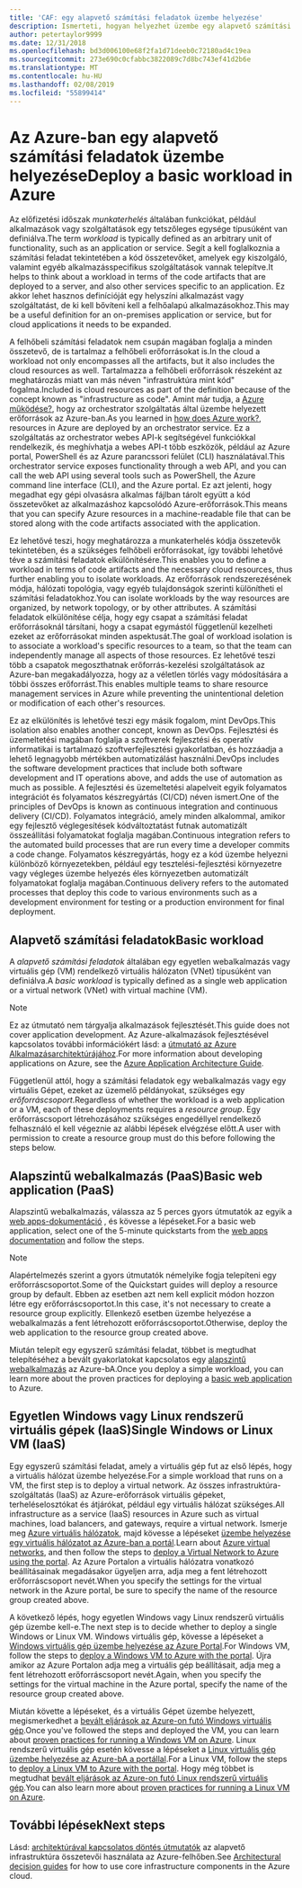 ```yaml
---
title: 'CAF: egy alapvető számítási feladatok üzembe helyezése'
description: Ismerteti, hogyan helyezhet üzembe egy alapvető számítási feladatok Azure-bA
author: petertaylor9999
ms.date: 12/31/2018
ms.openlocfilehash: bd3d006100e68f2fa1d71deeb0c72180ad4c19ea
ms.sourcegitcommit: 273e690c0cfabbc3822089c7d8bc743ef41d2b6e
ms.translationtype: MT
ms.contentlocale: hu-HU
ms.lasthandoff: 02/08/2019
ms.locfileid: "55899414"
---
```

# <a name="deploy-a-basic-workload-in-azure"></a><span data-ttu-id="c63d1-103">Az Azure-ban egy alapvető számítási feladatok üzembe helyezése</span><span class="sxs-lookup"><span data-stu-id="c63d1-103">Deploy a basic workload in Azure</span></span>

<span data-ttu-id="c63d1-104">Az előfizetési időszak *munkaterhelés* általában funkciókat, például alkalmazások vagy szolgáltatások egy tetszőleges egysége típusúként van definiálva.</span><span class="sxs-lookup"><span data-stu-id="c63d1-104">The term *workload* is typically defined as an arbitrary unit of functionality, such as an application or service.</span></span> <span data-ttu-id="c63d1-105">Segít a kell foglalkoznia a számítási feladat tekintetében a kód összetevőket, amelyek egy kiszolgáló, valamint egyéb alkalmazásspecifikus szolgáltatások vannak telepítve.</span><span class="sxs-lookup"><span data-stu-id="c63d1-105">It helps to think about a workload in terms of the code artifacts that are deployed to a server, and also other services specific to an application.</span></span> <span data-ttu-id="c63d1-106">Ez akkor lehet hasznos definícióját egy helyszíni alkalmazást vagy szolgáltatást, de ki kell bővíteni kell a felhőalapú alkalmazásokhoz.</span><span class="sxs-lookup"><span data-stu-id="c63d1-106">This may be a useful definition for an on-premises application or service, but for cloud applications it needs to be expanded.</span></span>

<span data-ttu-id="c63d1-107">A felhőbeli számítási feladatok nem csupán magában foglalja a minden összetevő, de is tartalmaz a felhőbeli erőforrásokat is.</span><span class="sxs-lookup"><span data-stu-id="c63d1-107">In the cloud a workload not only encompasses all the artifacts, but it also includes the cloud resources as well.</span></span> <span data-ttu-id="c63d1-108">Tartalmazza a felhőbeli erőforrások részeként az meghatározás miatt van más néven "infrastruktúra mint kód" fogalma.</span><span class="sxs-lookup"><span data-stu-id="c63d1-108">Included is cloud resources as part of the definition because of the concept known as "infrastructure as code".</span></span> <span data-ttu-id="c63d1-109">Amint már tudja, a [Azure működése?](../../getting-started/what-is-azure.md), hogy az orchestrator szolgáltatás által üzembe helyezett erőforrások az Azure-ban.</span><span class="sxs-lookup"><span data-stu-id="c63d1-109">As you learned in [how does Azure work?](../../getting-started/what-is-azure.md), resources in Azure are deployed by an orchestrator service.</span></span> <span data-ttu-id="c63d1-110">Ez a szolgáltatás az orchestrator webes API-k segítségével funkciókkal rendelkezik, és meghívhatja a webes API-t több eszközök, például az Azure portal, PowerShell és az Azure parancssori felület (CLI) használatával.</span><span class="sxs-lookup"><span data-stu-id="c63d1-110">This orchestrator service exposes functionality through a web API, and you can call the web API using several tools such as PowerShell, the Azure command line interface (CLI), and the Azure portal.</span></span> <span data-ttu-id="c63d1-111">Ez azt jelenti, hogy megadhat egy gépi olvasásra alkalmas fájlban tárolt együtt a kód összetevőket az alkalmazáshoz kapcsolódó Azure-erőforrások.</span><span class="sxs-lookup"><span data-stu-id="c63d1-111">This means that you can specify Azure resources in a machine-readable file that can be stored along with the code artifacts associated with the application.</span></span>

<span data-ttu-id="c63d1-112">Ez lehetővé teszi, hogy meghatározza a munkaterhelés kódja összetevők tekintetében, és a szükséges felhőbeli erőforrásokat, így további lehetővé téve a számítási feladatok elkülönítésére.</span><span class="sxs-lookup"><span data-stu-id="c63d1-112">This enables you to define a workload in terms of code artifacts and the necessary cloud resources, thus further enabling you to isolate workloads.</span></span> <span data-ttu-id="c63d1-113">Az erőforrások rendszerezésének módja, hálózati topológia, vagy egyéb tulajdonságok szerinti különítheti el számítási feladatokhoz.</span><span class="sxs-lookup"><span data-stu-id="c63d1-113">You can isolate workloads by the way resources are organized, by network topology, or by other attributes.</span></span> <span data-ttu-id="c63d1-114">A számítási feladatok elkülönítése célja, hogy egy csapat a számítási feladat erőforrásoknál társítani, hogy a csapat egymástól függetlenül kezelheti ezeket az erőforrásokat minden aspektusát.</span><span class="sxs-lookup"><span data-stu-id="c63d1-114">The goal of workload isolation is to associate a workload's specific resources to a team, so that the team can independently manage all aspects of those resources.</span></span> <span data-ttu-id="c63d1-115">Ez lehetővé teszi több a csapatok megoszthatnak erőforrás-kezelési szolgáltatások az Azure-ban megakadályozza, hogy az a véletlen törlés vagy módosítására a többi összes erőforrást.</span><span class="sxs-lookup"><span data-stu-id="c63d1-115">This enables multiple teams to share resource management services in Azure while preventing the unintentional deletion or modification of each other's resources.</span></span>

<span data-ttu-id="c63d1-116">Ez az elkülönítés is lehetővé teszi egy másik fogalom, mint DevOps.</span><span class="sxs-lookup"><span data-stu-id="c63d1-116">This isolation also enables another concept, known as DevOps.</span></span> <span data-ttu-id="c63d1-117">Fejlesztési és üzemeltetési magában foglalja a szoftverek fejlesztési és operatív informatikai is tartalmazó szoftverfejlesztési gyakorlatban, és hozzáadja a lehető legnagyobb mértékben automatizálást használni.</span><span class="sxs-lookup"><span data-stu-id="c63d1-117">DevOps includes the software development practices that include both software development and IT operations above, and adds the use of automation as much as possible.</span></span> <span data-ttu-id="c63d1-118">A fejlesztési és üzemeltetési alapelveit egyik folyamatos integrációt és folyamatos készregyártás (CI/CD) néven ismert.</span><span class="sxs-lookup"><span data-stu-id="c63d1-118">One of the principles of DevOps is known as continuous integration and continuous delivery (CI/CD).</span></span> <span data-ttu-id="c63d1-119">Folyamatos integráció, amely minden alkalommal, amikor egy fejlesztő véglegesítések kódváltoztatást futnak automatizált összeállítási folyamatokat foglalja magában.</span><span class="sxs-lookup"><span data-stu-id="c63d1-119">Continuous integration refers to the automated build processes that are run every time a developer commits a code change.</span></span> <span data-ttu-id="c63d1-120">Folyamatos készregyártás, hogy ez a kód üzembe helyezni különböző környezetekben, például egy tesztelési-fejlesztési környezetre vagy végleges üzembe helyezés éles környezetben automatizált folyamatokat foglalja magában.</span><span class="sxs-lookup"><span data-stu-id="c63d1-120">Continuous delivery refers to the automated processes that deploy this code to various environments such as a development environment for testing or a production environment for final deployment.</span></span>

## <a name="basic-workload"></a><span data-ttu-id="c63d1-121">Alapvető számítási feladatok</span><span class="sxs-lookup"><span data-stu-id="c63d1-121">Basic workload</span></span>

<span data-ttu-id="c63d1-122">A *alapvető számítási feladatok* általában egy egyetlen webalkalmazás vagy virtuális gép (VM) rendelkező virtuális hálózaton (VNet) típusúként van definiálva.</span><span class="sxs-lookup"><span data-stu-id="c63d1-122">A *basic workload* is typically defined as a single web application or a virtual network (VNet) with virtual machine (VM).</span></span>

> [!NOTE]
> <span data-ttu-id="c63d1-123">Ez az útmutató nem tárgyalja alkalmazások fejlesztését.</span><span class="sxs-lookup"><span data-stu-id="c63d1-123">This guide does not cover application development.</span></span> <span data-ttu-id="c63d1-124">Az Azure-alkalmazások fejlesztésével kapcsolatos további információkért lásd: a [útmutató az Azure Alkalmazásarchitektúrájához](/azure/architecture/guide/).</span><span class="sxs-lookup"><span data-stu-id="c63d1-124">For more information about developing applications on Azure, see the [Azure Application Architecture Guide](/azure/architecture/guide/).</span></span>

<span data-ttu-id="c63d1-125">Függetlenül attól, hogy a számítási feladatok egy webalkalmazás vagy egy virtuális Gépet, ezeket az üzemelő példányokat, szükséges egy *erőforráscsoport*.</span><span class="sxs-lookup"><span data-stu-id="c63d1-125">Regardless of whether the workload is a web application or a VM, each of these deployments requires a *resource group*.</span></span> <span data-ttu-id="c63d1-126">Egy erőforráscsoport létrehozásához szükséges engedéllyel rendelkező felhasználó el kell végeznie az alábbi lépések elvégzése előtt.</span><span class="sxs-lookup"><span data-stu-id="c63d1-126">A user with permission to create a resource group must do this before following the steps below.</span></span>

## <a name="basic-web-application-paas"></a><span data-ttu-id="c63d1-127">Alapszintű webalkalmazás (PaaS)</span><span class="sxs-lookup"><span data-stu-id="c63d1-127">Basic web application (PaaS)</span></span>

<span data-ttu-id="c63d1-128">Alapszintű webalkalmazás, válassza az 5 perces gyors útmutatók az egyik a [web apps-dokumentáció](/azure/app-service?toc=/azure/architecture/cloud-adoption-guide/toc.json) , és kövesse a lépéseket.</span><span class="sxs-lookup"><span data-stu-id="c63d1-128">For a basic web application, select one of the 5-minute quickstarts from the [web apps documentation](/azure/app-service?toc=/azure/architecture/cloud-adoption-guide/toc.json) and follow the steps.</span></span>

> [!NOTE]
> <span data-ttu-id="c63d1-129">Alapértelmezés szerint a gyors útmutatók némelyike fogja telepíteni egy erőforráscsoportot.</span><span class="sxs-lookup"><span data-stu-id="c63d1-129">Some of the Quickstart guides will deploy a resource group by default.</span></span> <span data-ttu-id="c63d1-130">Ebben az esetben azt nem kell explicit módon hozzon létre egy erőforráscsoportot.</span><span class="sxs-lookup"><span data-stu-id="c63d1-130">In this case, it's not necessary to create a resource group explicitly.</span></span> <span data-ttu-id="c63d1-131">Ellenkező esetben üzembe helyezése a webalkalmazás a fent létrehozott erőforráscsoportot.</span><span class="sxs-lookup"><span data-stu-id="c63d1-131">Otherwise, deploy the web application to the resource group created above.</span></span>

<span data-ttu-id="c63d1-132">Miután telepít egy egyszerű számítási feladat, többet is megtudhat telepítéséhez a bevált gyakorlatokat kapcsolatos egy [alapszintű webalkalmazás](/azure/architecture/reference-architectures/app-service-web-app/basic-web-app?toc=/azure/architecture/cloud-adoption-guide/toc.json) az Azure-bA.</span><span class="sxs-lookup"><span data-stu-id="c63d1-132">Once you deploy a simple workload, you can learn more about the proven practices for deploying a [basic web application](/azure/architecture/reference-architectures/app-service-web-app/basic-web-app?toc=/azure/architecture/cloud-adoption-guide/toc.json) to Azure.</span></span>

## <a name="single-windows-or-linux-vm-iaas"></a><span data-ttu-id="c63d1-133">Egyetlen Windows vagy Linux rendszerű virtuális gépek (IaaS)</span><span class="sxs-lookup"><span data-stu-id="c63d1-133">Single Windows or Linux VM (IaaS)</span></span>

<span data-ttu-id="c63d1-134">Egy egyszerű számítási feladat, amely a virtuális gép fut az első lépés, hogy a virtuális hálózat üzembe helyezése.</span><span class="sxs-lookup"><span data-stu-id="c63d1-134">For a simple workload that runs on a VM, the first step is to deploy a virtual network.</span></span> <span data-ttu-id="c63d1-135">Az összes infrastruktúra-szolgáltatás (IaaS) az Azure-erőforrások virtuális gépeket, terheléselosztókat és átjárókat, például egy virtuális hálózat szükséges.</span><span class="sxs-lookup"><span data-stu-id="c63d1-135">All infrastructure as a service (IaaS) resources in Azure such as virtual machines, load balancers, and gateways, require a virtual network.</span></span> <span data-ttu-id="c63d1-136">Ismerje meg [Azure virtuális hálózatok](/azure/virtual-network/virtual-networks-overview?toc=/azure/architecture/cloud-adoption-guide/toc.json), majd kövesse a lépéseket [üzembe helyezése egy virtuális hálózatot az Azure-ban a portál](/azure/virtual-network/quick-create-portal?toc=/azure/architecture/cloud-adoption-guide/toc.json).</span><span class="sxs-lookup"><span data-stu-id="c63d1-136">Learn about [Azure virtual networks](/azure/virtual-network/virtual-networks-overview?toc=/azure/architecture/cloud-adoption-guide/toc.json), and then follow the steps to [deploy a Virtual Network to Azure using the portal](/azure/virtual-network/quick-create-portal?toc=/azure/architecture/cloud-adoption-guide/toc.json).</span></span> <span data-ttu-id="c63d1-137">Az Azure Portalon a virtuális hálózatra vonatkozó beállításainak megadásakor ügyeljen arra, adja meg a fent létrehozott erőforráscsoport nevét.</span><span class="sxs-lookup"><span data-stu-id="c63d1-137">When you specify the settings for the virtual network in the Azure portal, be sure to specify the name of the resource group created above.</span></span>

<span data-ttu-id="c63d1-138">A következő lépés, hogy egyetlen Windows vagy Linux rendszerű virtuális gép üzembe kell-e.</span><span class="sxs-lookup"><span data-stu-id="c63d1-138">The next step is to decide whether to deploy a single Windows or Linux VM.</span></span> <span data-ttu-id="c63d1-139">Windows virtuális gép, kövesse a lépéseket a [Windows virtuális gép üzembe helyezése az Azure Portal](/azure/virtual-machines/windows/quick-create-portal?toc=/azure/architecture/cloud-adoption-guide/toc.json).</span><span class="sxs-lookup"><span data-stu-id="c63d1-139">For Windows VM, follow the steps to [deploy a Windows VM to Azure with the portal](/azure/virtual-machines/windows/quick-create-portal?toc=/azure/architecture/cloud-adoption-guide/toc.json).</span></span> <span data-ttu-id="c63d1-140">Újra amikor az Azure Portalon adja meg a virtuális gép beállításait, adja meg a fent létrehozott erőforráscsoport nevét.</span><span class="sxs-lookup"><span data-stu-id="c63d1-140">Again, when you specify the settings for the virtual machine in the Azure portal, specify the name of the resource group created above.</span></span>

<span data-ttu-id="c63d1-141">Miután követte a lépéseket, és a virtuális Gépet üzembe helyezett, megismerkedhet a [bevált eljárások az Azure-on futó Windows virtuális gép](/azure/architecture/reference-architectures/virtual-machines-windows/single-vm?toc=/azure/architecture/cloud-adoption-guide/toc.json).</span><span class="sxs-lookup"><span data-stu-id="c63d1-141">Once you've followed the steps and deployed the VM, you can learn about [proven practices for running a Windows VM on Azure](/azure/architecture/reference-architectures/virtual-machines-windows/single-vm?toc=/azure/architecture/cloud-adoption-guide/toc.json).</span></span> <span data-ttu-id="c63d1-142">Linux rendszerű virtuális gép esetén kövesse a lépéseket a [Linux virtuális gép üzembe helyezése az Azure-bA a portállal](/azure/virtual-machines/linux/quick-create-portal?toc=/azure/architecture/cloud-adoption-guide/toc.json).</span><span class="sxs-lookup"><span data-stu-id="c63d1-142">For a Linux VM, follow the steps to [deploy a Linux VM to Azure with the portal](/azure/virtual-machines/linux/quick-create-portal?toc=/azure/architecture/cloud-adoption-guide/toc.json).</span></span> <span data-ttu-id="c63d1-143">Hogy még többet is megtudhat [bevált eljárások az Azure-on futó Linux rendszerű virtuális gép](/azure/architecture/reference-architectures/virtual-machines-linux/single-vm?toc=/azure/architecture/cloud-adoption-guide/toc.json).</span><span class="sxs-lookup"><span data-stu-id="c63d1-143">You can also learn more about [proven practices for running a Linux VM on Azure](/azure/architecture/reference-architectures/virtual-machines-linux/single-vm?toc=/azure/architecture/cloud-adoption-guide/toc.json).</span></span>

## <a name="next-steps"></a><span data-ttu-id="c63d1-144">További lépések</span><span class="sxs-lookup"><span data-stu-id="c63d1-144">Next steps</span></span>

<span data-ttu-id="c63d1-145">Lásd: [architektúrával kapcsolatos döntés útmutatók](../../decision-guides/overview.md) az alapvető infrastruktúra összetevői használata az Azure-felhőben.</span><span class="sxs-lookup"><span data-stu-id="c63d1-145">See [Architectural decision guides](../../decision-guides/overview.md) for how to use core infrastructure components in the Azure cloud.</span></span>
